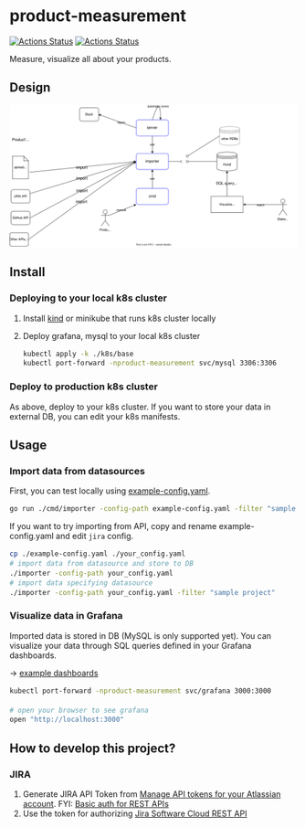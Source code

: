 # product-measurement

[![Actions Status](https://github.com/go-zen-chu/product-measurement/workflows/ci/badge.svg)](https://github.com/go-zen-chu/product-measurement/actions/workflows/ci.yml)
[![Actions Status](https://github.com/go-zen-chu/product-measurement/workflows/push-image/badge.svg)](https://github.com/go-zen-chu/product-measurement/actions/workflows/push-image.yml)

Measure, visualize all about your products.

## Design

![arch](docs/architecture.drawio.svg)

## Install

### Deploying to your local k8s cluster

1. Install [kind](https://kind.sigs.k8s.io/) or minikube that runs k8s cluster locally
1. Deploy grafana, mysql to your local k8s cluster

    ```bash
    kubectl apply -k ./k8s/base
    kubectl port-forward -nproduct-measurement svc/mysql 3306:3306
    ```

### Deploy to production k8s cluster

As above, deploy to your k8s cluster.
If you want to store your data in external DB, you can edit your k8s manifests.

## Usage

### Import data from datasources

First, you can test locally using [example-config.yaml](./example-config.yaml).

```bash
go run ./cmd/importer -config-path example-config.yaml -filter "sample spreadsheet"
```

If you want to try importing from API, copy and rename example-config.yaml and edit `jira` config.

```bash
cp ./example-config.yaml ./your_config.yaml
# import data from datasource and store to DB
./importer -config-path your_config.yaml 
# import data specifying datasource
./importer -config-path your_config.yaml -filter "sample project"
```

### Visualize data in Grafana

Imported data is stored in DB (MySQL is only supported yet).
You can visualize your data through SQL queries defined in your Grafana dashboards.

-> [example dashboards](./dashboards/)

```bash
kubectl port-forward -nproduct-measurement svc/grafana 3000:3000

# open your browser to see grafana
open "http://localhost:3000"
```

## How to develop this project?

### JIRA

1. Generate JIRA API Token from <a href="https://support.atlassian.com/atlassian-account/docs/manage-api-tokens-for-your-atlassian-account/">Manage API tokens for your Atlassian account</a>. FYI: <a href="https://developer.atlassian.com/cloud/jira/platform/basic-auth-for-rest-apis/">Basic auth for REST APIs</a>
2. Use the token for authorizing <a href="https://developer.atlassian.com/cloud/jira/software/rest/intro/">Jira Software Cloud REST API</a>
